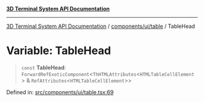 [**3D Terminal System API Documentation**](../../../../README.md)

***

[3D Terminal System API Documentation](../../../../README.md) / [components/ui/table](../README.md) / TableHead

# Variable: TableHead

> `const` **TableHead**: `ForwardRefExoticComponent`\<`ThHTMLAttributes`\<`HTMLTableCellElement`\> & `RefAttributes`\<`HTMLTableCellElement`\>\>

Defined in: [src/components/ui/table.tsx:69](https://github.com/Dicommunitas/ThreeJS_Terminal_3D/blob/f5bec8212bfd37e45fdf0e49aa57af1be9d74e77/src/components/ui/table.tsx#L69)

